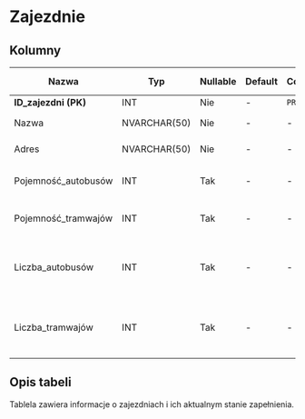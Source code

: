 # Zajezdnie

## Kolumny

| Nazwa                | Typ          | Nullable | Default | Constraints   | Klucze obce | Opis                                              |
| -------------------- | ------------ | -------- | ------- | ------------- | ----------- | ------------------------------------------------- |
| **ID_zajezdni (PK)** | INT          | Nie      | -       | `PRIMARY KEY` | -           | ID zajezdni                                       |
| Nazwa                | NVARCHAR(50) | Nie      | -       | -             | -           | Nazwa zajezdni                                    |
| Adres                | NVARCHAR(50) | Nie      | -       | -             | -           | Adres zajezdni                                    |
| Pojemność_autobusów  | INT          | Tak      | -       | -             | -           | Maksymalna pojemność autobusów                    |
| Pojemność_tramwajów  | INT          | Tak      | -       | -             | -           | Maksymalna pojemność tramwajów                    |
| Liczba_autobusów     | INT          | Tak      | -       | -             | -           | Liczba autobusów obecnie przypisanych do zajezdni |
| Liczba_tramwajów     | INT          | Tak      | -       | -             | -           | Liczba pojazdów obecnie przypisanych do zajezdni  |

## Opis tabeli

Tablela zawiera informacje o zajezdniach i ich aktualnym stanie zapełnienia. 
